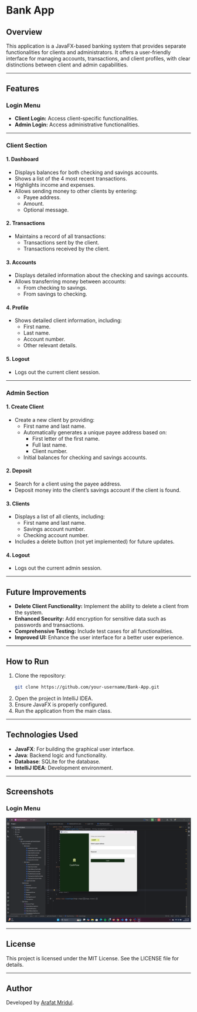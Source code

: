 # Bank App

## Overview

This application is a JavaFX-based banking system that provides separate functionalities for clients and administrators. It offers a user-friendly interface for managing accounts, transactions, and client profiles, with clear distinctions between client and admin capabilities.

---

## Features

### Login Menu

- **Client Login:** Access client-specific functionalities.
- **Admin Login:** Access administrative functionalities.

---

### Client Section

#### 1. Dashboard

- Displays balances for both checking and savings accounts.
- Shows a list of the 4 most recent transactions.
- Highlights income and expenses.
- Allows sending money to other clients by entering:
  - Payee address.
  - Amount.
  - Optional message.

#### 2. Transactions

- Maintains a record of all transactions:
  - Transactions sent by the client.
  - Transactions received by the client.

#### 3. Accounts

- Displays detailed information about the checking and savings accounts.
- Allows transferring money between accounts:
  - From checking to savings.
  - From savings to checking.

#### 4. Profile

- Shows detailed client information, including:
  - First name.
  - Last name.
  - Account number.
  - Other relevant details.

#### 5. Logout

- Logs out the current client session.

---

### Admin Section

#### 1. Create Client

- Create a new client by providing:
  - First name and last name.
  - Automatically generates a unique payee address based on:
    - First letter of the first name.
    - Full last name.
    - Client number.
  - Initial balances for checking and savings accounts.

#### 2. Deposit

- Search for a client using the payee address.
- Deposit money into the client’s savings account if the client is found.

#### 3. Clients

- Displays a list of all clients, including:
  - First name and last name.
  - Savings account number.
  - Checking account number.
- Includes a delete button (not yet implemented) for future updates.

#### 4. Logout

- Logs out the current admin session.

---

## Future Improvements

- **Delete Client Functionality:** Implement the ability to delete a client from the system.
- **Enhanced Security:** Add encryption for sensitive data such as passwords and transactions.
- **Comprehensive Testing:** Include test cases for all functionalities.
- **Improved UI:** Enhance the user interface for a better user experience.

---

## How to Run

1. Clone the repository:
   ```bash
   git clone https://github.com/your-username/Bank-App.git
   ```
2. Open the project in IntelliJ IDEA.
3. Ensure JavaFX is properly configured.
4. Run the application from the main class.

---

## Technologies Used

- **JavaFX**: For building the graphical user interface.
- **Java**: Backend logic and functionality.
- **Database**: SQLite for the database.
- **IntelliJ IDEA**: Development environment.

---

## Screenshots

### Login Menu
![Login Menu](Screenshots/LoginClient.png)

---

## License

This project is licensed under the MIT License. See the LICENSE file for details.

---

## Author

Developed by [Arafat Mridul](https://github.com/ArafatMridul).


